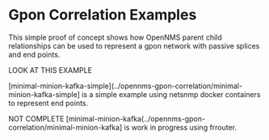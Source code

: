 # Gpon Correlation Examples

This simple proof of concept shows how OpenNMS parent child relationships can be used to represent a gpon network with passive splices and end points.

LOOK AT THIS EXAMPLE

[minimal-minion-kafka-simple](../opennms-gpon-correlation/minimal-minion-kafka-simple] is a simple example using netsnmp docker containers to represent end points. 

NOT COMPLETE 
[minimal-minion-kafka(../opennms-gpon-correlation/minimal-minion-kafka] is work in progress using frrouter. 